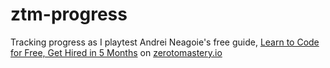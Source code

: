 # ztm-progress
Tracking progress as I playtest Andrei Neagoie's free guide, [Learn to Code for Free, Get Hired in 5 Months](https://zerotomastery.io/blog/learn-to-code-for-free/) on [zerotomastery.io](https://zerotomastery.io/)
